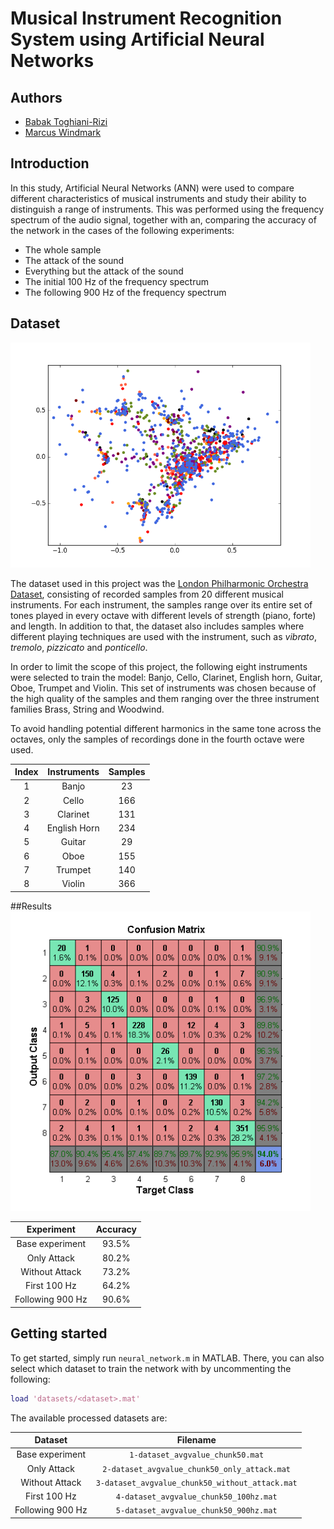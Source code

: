 # Musical Instrument Recognition System using Artificial Neural Networks


## Authors

* [Babak Toghiani-Rizi](https://github.com/babaktr)
* [Marcus Windmark](https://github.com/windmark)



## Introduction
In this study, Artificial Neural Networks (ANN) were used to compare different characteristics of musical instruments and study their ability to distinguish a range of instruments. This was performed using the frequency spectrum of the audio signal, together with an, comparing the accuracy of the network in the cases of the following experiments:

* The whole sample
* The attack of the sound
* Everything but the attack of the sound
* The initial 100 Hz of the frequency spectrum
* The following 900 Hz of the frequency spectrum

## Dataset
<img src="/plots/pca.png" width="480px">

The dataset used in this project was the [London Philharmonic Orchestra Dataset](http://www.philharmonia.co.uk/explore/make_music), consisting of recorded samples from 20 different musical instruments. For each instrument, the samples range over its entire set of tones played in every octave with different levels of strength (piano, forte) and length. In addition to that, the dataset also includes samples where different playing techniques are used with the instrument, such as _vibrato_, _tremolo_, _pizzicato_ and _ponticello_.

In order to limit the scope of this project, the following eight instruments were selected to train the model: Banjo, Cello, Clarinet, English horn, Guitar, Oboe, Trumpet and Violin. This set of instruments was chosen because of the high quality of the samples and them ranging over the three instrument families Brass, String and Woodwind. 

To avoid handling potential different harmonics in the same tone across the octaves, only the samples of recordings done in the fourth octave were used.

| Index 	| Instruments 	| Samples |
| :---:	| :----------: 	| :-----:	|
| 1			| Banjo			| 23 		|
| 2  		| Cello 			| 166 		|
| 3			| Clarinet		| 131		|
| 4 		| English Horn	| 234 		|
| 5			| Guitar			| 29		|
| 6			| Oboe				| 155		|
| 7			| Trumpet			| 140		|
| 8			| Violin			| 366		|

##Results
<img src="plots/confusion-matrix_base-experiment.png" width="480px">

| Experiment			| Accuracy 		|
| :------------:		| :-----------: 	|
| Base experiment	| 93.5%			|
| Only Attack			| 80.2%			|
| Without Attack		| 73.2%			|
| First 100 Hz		| 64.2%			|
| Following 900 Hz	| 90.6%			|

## Getting started
To get started, simply run ```neural_network.m``` in MATLAB.
There, you can also select which dataset to train the network with by uncommenting the following:

```MATLAB
load 'datasets/<dataset>.mat'
```

The available processed datasets are:

| Dataset				| Filename 		|
| :------------:		| :-------------: 	|
| Base experiment	| ```1-dataset_avgvalue_chunk50.mat``` |
| Only Attack			| ```2-dataset_avgvalue_chunk50_only_attack.mat``` |
| Without Attack		| ```3-dataset_avgvalue_chunk50_without_attack.mat``` |
| First 100 Hz		| ```4-dataset_avgvalue_chunk50_100hz.mat``` |
| Following 900 Hz	| ```5-dataset_avgvalue_chunk50_900hz.mat``` |

